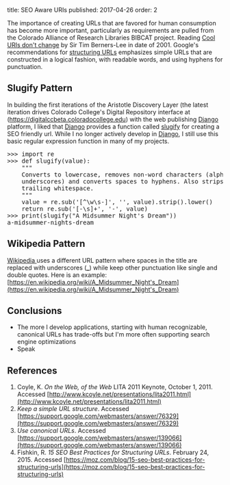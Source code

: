 title: SEO Aware URIs
published: 2017-04-26
order: 2

The importance of creating URLs that are favored for human consumption
has become more important, particularly as requirements are pulled from
the Colorado Alliance of Research Libraries BIBCAT project. Reading 
[Cool URIs don't change][REF2] by Sir Tim Berners-Lee in date of 2001. 
Google's recommendations for [structuring URLs]("#ref-2") emphasizes simple
URLs that are constructed in a logical fashion, with readable words, and 
using hyphens for punctuation. 

## Slugify Pattern
In building the first iterations of the Aristotle Discovery Layer (the 
latest iteration drives Colorado College's Digital Repository interface
at (https://digitalccbeta.coloradocollege.edu) with the web publishing 
[Django][DJGO] platform, I liked that [Django][DJGO] provides a function 
called [slugify](https://docs.djangoproject.com/en/1.11/ref/utils/#django.utils.text.slugify) for creating a 
SEO friendly url. While I no longer actively develop in [Django][DJGO],
I still use this basic regular expression function in many of my projects.

<pre>&gt;&gt;&gt; import re
&gt;&gt;&gt; def slugify(value):
    """
    Converts to lowercase, removes non-word characters (alphanumerics and
    underscores) and converts spaces to hyphens. Also strips leading and
    trailing whitespace.
    """
    value = re.sub('[^\w\s-]', '', value).strip().lower()
    return re.sub('[-\s]+', '-', value)
&gt;&gt;&gt; print(slugify("A Midsummer Night's Dream"))
a-midsummer-nights-dream
</pre>

## Wikipedia Pattern
[Wikipedia ](https://en.wikipedia.org) uses a different URL pattern where spaces in the title are replaced with underscores
(**_**) while keep other punctuation like single and double quotes. Here is an example: 
[https://en.wikipedia.org/wiki/A_Midsummer_Night's_Dream](https://en.wikipedia.org/wiki/A_Midsummer_Night's_Dream)


## Conclusions
*   The more I develop applications, starting with human recognizable, canonical 
    URLs has trade-offs but I'm more often supporting search engine optimizations
*   Speak

## References
1.  <a id="ref-1"></a>Coyle, K. *On the Web, of the Web* LITA 2011 Keynote, October 1, 2011. Accessed
    [http://www.kcoyle.net/presentations/lita2011.html](http://www.kcoyle.net/presentations/lita2011.html)
1.  <a id="ref-2"></a> *Keep a simple URL structure*. Accessed 
    [https://support.google.com/webmasters/answer/76329](https://support.google.com/webmasters/answer/76329)
1.  <a id="ref-3"></a> *Use canonical URLs*. Accessed
    [https://support.google.com/webmasters/answer/139066](https://support.google.com/webmasters/answer/139066) 
1.  <a id="ref-4"></a> Fishkin, R. *15 SEO Best Practices for Structuring URLs*. February 24, 2015.
    Accessed [https://moz.com/blog/15-seo-best-practices-for-structuring-urls](https://moz.com/blog/15-seo-best-practices-for-structuring-urls)

[DJGO]: https://www.djangoproject.com/
[REF2]: https://www.w3.org/Provider/Style/URI
